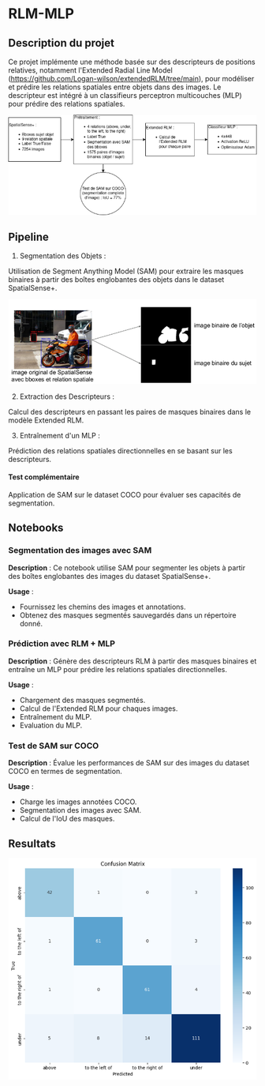 # RLM-MLP

## Description du projet

Ce projet implémente une méthode basée sur des descripteurs de positions relatives, notamment l'Extended Radial Line Model (https://github.com/Logan-wilson/extendedRLM/tree/main), pour modéliser et prédire les relations spatiales entre objets dans des images. Le descripteur est intégré à un classifieurs perceptron multicouches (MLP) pour prédire des relations spatiales.

![screenshot](image/diagramme.png)

## Pipeline

1. Segmentation des Objets :

Utilisation de Segment Anything Model (SAM) pour extraire les masques binaires à partir des boîtes englobantes des objets dans le dataset SpatialSense+.

![screenshot](image/exemple.png)


2. Extraction des Descripteurs :

Calcul des descripteurs en passant les paires de masques binaires dans le modèle Extended RLM.

3. Entraînement d'un MLP :

Prédiction des relations spatiales directionnelles en se basant sur les descripteurs.

#### Test complémentaire 

Application de SAM sur le dataset COCO pour évaluer ses capacités de segmentation.


## Notebooks


### Segmentation des images avec SAM

**Description** : Ce notebook utilise SAM pour segmenter les objets à partir des boîtes englobantes des images du dataset SpatialSense+.

**Usage** :

- Fournissez les chemins des images et annotations.
- Obtenez des masques segmentés sauvegardés dans un répertoire donné.


### Prédiction avec RLM + MLP

**Description** : Génère des descripteurs RLM à partir des masques binaires et entraîne un MLP pour prédire les relations spatiales directionnelles.

**Usage** : 
- Chargement des masques segmentés.
- Calcul de l'Extended RLM pour chaques images.
- Entraînement du MLP.
- Evaluation du MLP.

### Test de SAM sur COCO

**Description** : Évalue les performances de SAM sur des images du dataset COCO en termes de segmentation.

**Usage** : 
- Charge les images annotées COCO.
- Segmentation des images avec SAM.
- Calcul de l'IoU des masques.

## Resultats

![screenshot](image/confusionMatrix.png)
